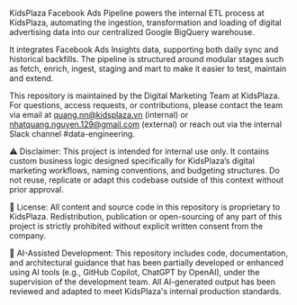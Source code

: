 KidsPlaza Facebook Ads Pipeline powers the internal ETL process at KidsPlaza, automating the ingestion, transformation and loading of digital advertising data into our centralized Google BigQuery warehouse.

It integrates Facebook Ads Insights data, supporting both daily sync and historical backfills. The pipeline is structured around modular stages such as fetch, enrich, ingest, staging and mart to make it easier to test, maintain and extend.

This repository is maintained by the Digital Marketing Team at KidsPlaza. For questions, access requests, or contributions, please contact the team via email at quang.nn@kidsplaza.vn (internal) or nhatquang.nguyen.129@gmail.com (external) or reach out via the internal Slack channel #data-engineering.

⚠️ Disclaimer: This project is intended for internal use only. It contains custom business logic designed specifically for KidsPlaza’s digital marketing workflows, naming conventions, and budgeting structures. Do not reuse, replicate or adapt this codebase outside of this context without prior approval.

📄 License: All content and source code in this repository is proprietary to KidsPlaza. Redistribution, publication or open-sourcing of any part of this project is strictly prohibited without explicit written consent from the company.

🤖 AI-Assisted Development: This repository includes code, documentation, and architectural guidance that has been partially developed or enhanced using AI tools (e.g., GitHub Copilot, ChatGPT by OpenAI), under the supervision of the development team. All AI-generated output has been reviewed and adapted to meet KidsPlaza's internal production standards.